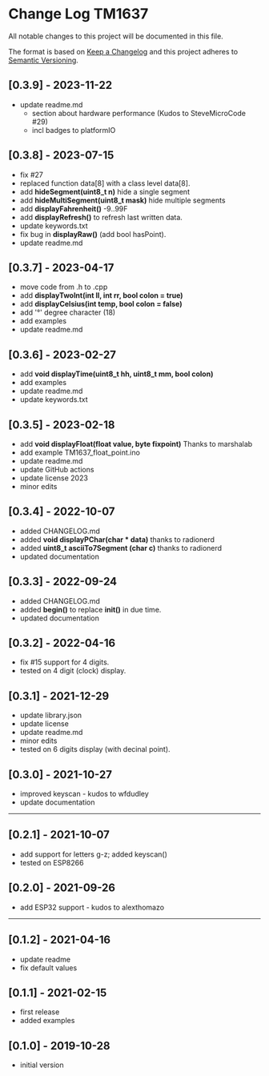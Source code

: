 # Change Log TM1637

All notable changes to this project will be documented in this file.

The format is based on [Keep a Changelog](http://keepachangelog.com/)
and this project adheres to [Semantic Versioning](http://semver.org/).


## [0.3.9] - 2023-11-22
- update readme.md
  - section about hardware performance (Kudos to SteveMicroCode #29)
  - incl badges to platformIO


## [0.3.8] - 2023-07-15
- fix #27
- replaced function data\[8] with a class level data\[8].
- add **hideSegment(uint8_t n)** hide a single segment
- add **hideMultiSegment(uint8_t mask)** hide multiple segments
- add **displayFahrenheit()** -9..99F
- add **displayRefresh()** to refresh last written data.
- update keywords.txt
- fix bug in **displayRaw()** (add bool hasPoint).
- update readme.md

## [0.3.7] - 2023-04-17
- move code from .h to .cpp
- add **displayTwoInt(int ll, int rr, bool colon = true)**
- add **displayCelsius(int temp, bool colon = false)**
- add '°' degree character (18)
- add examples
- update readme.md

## [0.3.6] - 2023-02-27
- add **void displayTime(uint8_t hh, uint8_t mm, bool colon)**
- add examples
- update readme.md
- update keywords.txt

## [0.3.5] - 2023-02-18
- add **void displayFloat(float value, byte fixpoint)** Thanks to marshalab
- add example TM1637_float_point.ino
- update readme.md
- update GitHub actions
- update license 2023
- minor edits

## [0.3.4] - 2022-10-07
- added CHANGELOG.md
- added **void displayPChar(char \* data)** thanks to radionerd
- added **uint8_t asciiTo7Segment (char c)** thanks to radionerd
- updated documentation

## [0.3.3] - 2022-09-24
- added CHANGELOG.md
- added **begin()** to replace **init()** in due time.
- updated documentation

## [0.3.2] - 2022-04-16
- fix #15 support for 4 digits.
- tested on 4 digit (clock) display.

## [0.3.1] - 2021-12-29
- update library.json
- update license
- update readme.md
- minor edits
- tested on 6 digits display (with decinal point).

## [0.3.0] - 2021-10-27
- improved keyscan - kudos to wfdudley
- update documentation

----

## [0.2.1] - 2021-10-07
- add support for letters g-z; added keyscan()
- tested on ESP8266

## [0.2.0] - 2021-09-26
- add ESP32 support - kudos to alexthomazo

----

## [0.1.2] - 2021-04-16
- update readme
- fix default values

## [0.1.1] - 2021-02-15
- first release
- added examples

## [0.1.0] - 2019-10-28
- initial version

